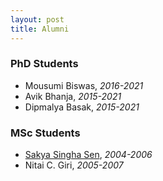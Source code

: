 ```yaml
---
layout: post
title: Alumni
---
```


### PhD Students
- Mousumi Biswas, _2016-2021_
- Avik Bhanja, _2015-2021_
- Dipmalya Basak, _2015-2021_

### MSc Students
- [Sakya Singha Sen](http://academic.ncl.res.in/ss.sen/home), _2004-2006_
- Nitai C. Giri, _2005-2007_
